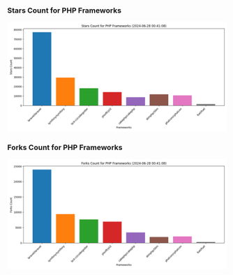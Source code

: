 ### Stars Count for PHP Frameworks

![Stars Chart](./archive/charts/20240628004108_stars_count.png)

### Forks Count for PHP Frameworks

![Forks Chart](./archive/charts/20240628004108_forks_count.png)

